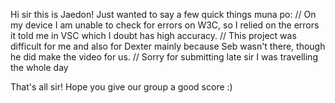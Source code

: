 Hi sir this is Jaedon! Just wanted to say a few quick things muna po: 
// On my device I am unable to check for errors on W3C, so I relied on the errors it told me in VSC which I doubt has high accuracy. 
// This project was difficult for me and also for Dexter mainly because Seb wasn't there, though he did make the video for us. 
// Sorry for submitting late sir I was travelling the whole day

That's all sir! Hope you give our group a good score :)
